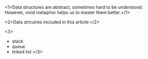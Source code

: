 
<1>Data structures are abstract, sometimes hard to be understood. However, vivid metaphor helps us to master them better.</1>   



<2>Data strcutres included in this article:</2>

<3>
- stack
- queue
- linked list
</3>

